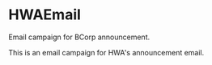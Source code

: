 # HWAEmail
Email campaign for BCorp announcement.

This is an email campaign for HWA's announcement email.
